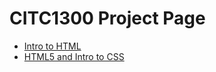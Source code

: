 # CITC1300 Project Page

<ul>
<li><a href="intro_to_html/index.html" target="blank">Intro to HTML</a></li>
<li><a href="HTML5_intro_to_css/index.html" target="blank">HTML5 and Intro to CSS</a></li>

</ul>